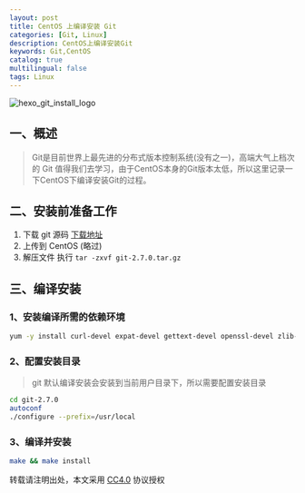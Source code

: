 ```yaml
---
layout: post
title: CentOS 上编译安装 Git
categories: [Git, Linux]
description: CentOS上编译安装Git
keywords: Git,CentOS
catalog: true
multilingual: false
tags: Linux
---
```


![hexo_git_install_logo](https://cdn.oss.link/markdown/hexo_git_install_logo.png)

## 一、概述

> Git是目前世界上最先进的分布式版本控制系统(没有之一)，高端大气上档次的 Git 值得我们去学习，由于CentOS本身的Git版本太低，所以这里记录一下CentOS下编译安装Git的过程。

<!--more-->

## 二、安装前准备工作

1. 下载 git 源码 [下载地址](https://github.com/git/git/releases)
2. 上传到 CentOS (略过)
3. 解压文件 执行 `tar -zxvf git-2.7.0.tar.gz`

## 三、编译安装

### 1、安装编译所需的依赖环境

``` sh
yum -y install curl-devel expat-devel gettext-devel openssl-devel zlib-devel perl-ExtUtils-MakeMaker
```

### 2、配置安装目录

> git 默认编译安装会安装到当前用户目录下，所以需要配置安装目录

``` sh
cd git-2.7.0
autoconf
./configure --prefix=/usr/local
```

### 3、编译并安装

``` sh
make && make install
```
转载请注明出处，本文采用 [CC4.0](http://creativecommons.org/licenses/by-nc-nd/4.0/) 协议授权
